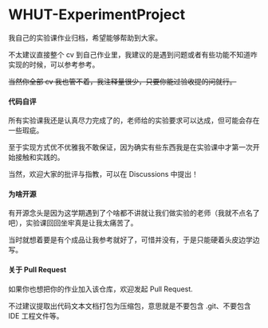 # WHUT-ExperimentProject
我自己的实验课作业归档，希望能够帮助到大家。

不太建议直接整个 cv 到自己作业里，我建议的是遇到问题或者有些功能不知道咋实现的时候，可以参考参考。

~~当然你全部 cv 我也管不着，我注释量很少，只要你能过验收提的问就行。~~

#### 代码自评

所有实验课我还是认真尽力完成了的，老师给的实验要求可以达成，但可能会存在一些瑕疵。

至于实现方式优不优雅我不敢保证，因为确实有些东西我是在实验课中才第一次开始接触和实践的。

当然，欢迎大家的批评与指教，可以在 Discussions 中提出！

#### 为啥开源

有开源念头是因为这学期遇到了个啥都不讲就让我们做实验的老师（我就不点名了吧），实验课回回坐牢真是让我太痛苦了。

当时就想着要是有个成品让我参考就好了，可惜并没有，于是只能硬着头皮边学边写。

#### 关于 Pull Request

如果你也想把你的作业加入该仓库，欢迎发起 Pull Request.

不过建议提取出代码文本文档打包为压缩包，意思就是不要包含 .git、不要包含 IDE 工程文件等。
